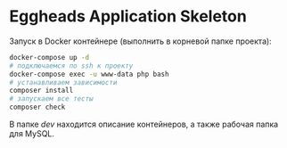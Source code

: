 # Eggheads Application Skeleton

Запуск в Docker контейнере (выполнить в корневой папке проекта):

```bash
docker-compose up -d
# подключаемся по ssh к проекту
docker-compose exec -u www-data php bash
# устанавливаем зависимости
composer install
# запускаем все тесты
composer check
```

В папке _dev_ находится описание контейнеров, а также рабочая папка для MySQL.
